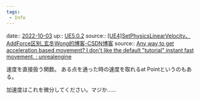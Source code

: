 ```yaml
---
tags:
 - Info
---
```


date:: [2022-10-03](Daily_Note/2022-10-03.md)
up:: [UE5.0.2](../Bar/App/UE5.0.2.md)
source:: [[UE4]SetPhysicsLinearVelocity、AddForce区别_玄冬Wong的博客-CSDN博客](https://blog.csdn.net/wag2765/article/details/84771702)
source:: [Any way to get acceleration based movement? I don't like the default "tutorial" instant fast movement. : unrealengine](https://www.reddit.com/r/unrealengine/comments/3apgi0/any_way_to_get_acceleration_based_movement_i_dont/)

速度を直接扱う関数。
ある点を通った時の速度を取れるat Pointというのもある。

加速度はこれを微分してください。マジか……